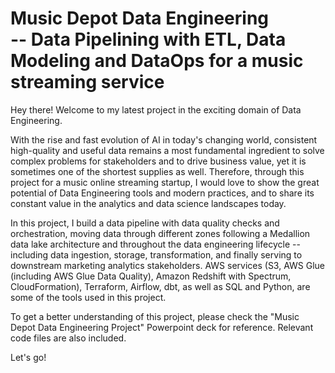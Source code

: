 # Music Depot Data Engineering <br/> -- Data Pipelining with ETL, Data Modeling and DataOps for a music streaming service

Hey there! Welcome to my latest project in the exciting domain of Data Engineering.

With the rise and fast evolution of AI in today's changing world, consistent high-quality and useful data remains a most fundamental ingredient to solve complex problems for stakeholders and to drive business value, yet it is sometimes one of the shortest supplies as well. 
Therefore, through this project for a music online streaming startup, I would love to show the great potential of Data Engineering tools and modern practices, and to share its constant value in the analytics and data science landscapes today.

In this project, I build a data pipeline with data quality checks and orchestration, moving data through different zones following a Medallion data lake architecture and throughout the data engineering lifecycle -- including data ingestion, storage, transformation, and finally serving to downstream marketing analytics stakeholders. AWS services (S3, AWS Glue (including AWS Glue Data Quality), Amazon Redshift with Spectrum, CloudFormation), Terraform, Airflow, dbt, as well as SQL and Python, are some of the tools used in this project.

To get a better understanding of this project, please check the "Music Depot Data Engineering Project" Powerpoint deck for reference. Relevant code files are also included.

Let's go!
